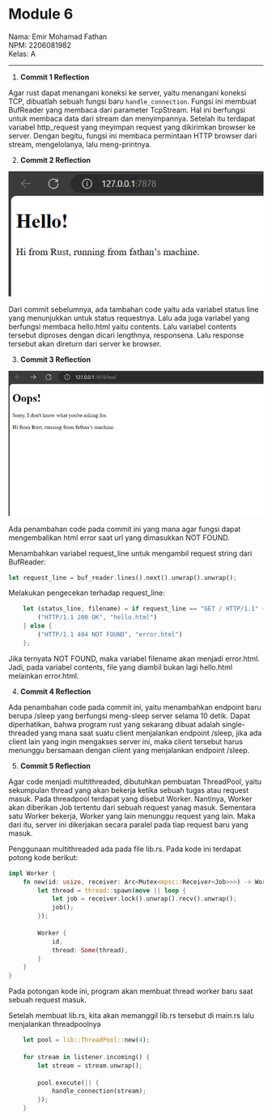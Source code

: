 # Module 6

Nama: Emir Mohamad Fathan <br>
NPM: 2206081982 <br>
Kelas: A <br>

<hr>

1. **Commit 1 Reflection**

Agar rust dapat menangani koneksi ke server, yaitu menangani koneksi TCP, dibuatlah sebuah fungsi baru `handle_connection`. Fungsi ini membuat BufReader yang membaca dari parameter TcpStream. Hal ini berfungsi untuk membaca data dari stream dan menyimpannya. Setelah itu terdapat variabel http_request yang meyimpan request yang dikirimkan browser ke server. Dengan begitu, fungsi ini membaca permintaan HTTP browser dari stream, mengelolanya, lalu meng-printnya.

2. **Commit 2 Reflection**

![Commit 2 screen capture](/assets/images/commit2.png)

Dari commit sebelumnya, ada tambahan code yaitu ada variabel status line yang menunjukkan untuk status requestnya. Lalu ada juga variabel yang berfungsi membaca hello.html yaitu contents. Lalu variabel contents tersebut diproses dengan dicari lengthnya, responsena. Lalu response tersebut akan direturn dari server ke browser.

3. **Commit 3 Reflection**

![Commit 3 screen capture](/assets/images/commit3.png)

Ada penambahan code pada commit ini yang mana agar fungsi dapat mengembalikan html error saat url yang dimasukkan NOT FOUND.

Menambahkan variabel request_line untuk mengambil request string dari BufReader:
```rust
let request_line = buf_reader.lines().next().unwrap().unwrap();
```

Melakukan pengecekan terhadap request_line:

```rust
    let (status_line, filename) = if request_line == "GET / HTTP/1.1" {
        ("HTTP/1.1 200 OK", "hello.html")
    } else {
        ("HTTP/1.1 404 NOT FOUND", "error.html")
    };
```

Jika ternyata NOT FOUND, maka variabel filename akan menjadi error.html. Jadi, pada variabel contents, file yang diambil bukan lagi hello.html melainkan error.html.

4. **Commit 4 Reflection**

Ada penambahan code pada commit ini, yaitu menambahkan endpoint baru berupa /sleep yang berfungsi meng-sleep server selama 10 detik. Dapat diperhatikan, bahwa program rust yang sekarang dibuat adalah single-threaded yang mana saat suatu client menjalankan endpoint /sleep, jika ada client lain yang ingin mengakses server ini, maka client tersebut harus menunggu bersamaan dengan client yang menjalankan endpoint /sleep. 

5. **Commit 5 Reflection**

Agar code menjadi multithreaded, dibutuhkan pembuatan ThreadPool, yaitu sekumpulan thread yang akan bekerja ketika sebuah tugas atau request masuk. Pada threadpool terdapat yang disebut Worker. Nantinya, Worker akan diberikan Job tertentu dari sebuah request yanag masuk. Sementara satu Worker bekerja, Worker yang lain menunggu request yang lain. Maka dari itu, server ini dikerjakan secara paralel pada tiap request baru yang masuk.

Penggunaan multithreaded ada pada file lib.rs. Pada kode ini terdapat potong kode berikut:
```rs
impl Worker {
    fn new(id: usize, receiver: Arc<Mutex<mpsc::Receiver<Job>>>) -> Worker {
        let thread = thread::spawn(move || loop {
            let job = receiver.lock().unwrap().recv().unwrap();
            job();
        });

        Worker {
            id,
            thread: Some(thread),
        }
    }
}
```
Pada potongan kode ini, program akan membuat thread worker baru saat sebuah request masuk.

Setelah membuat lib.rs, kita akan memanggil lib.rs tersebut di main.rs lalu menjalankan threadpoolnya
```rs
    let pool = lib::ThreadPool::new(4);

    for stream in listener.incoming() {
        let stream = stream.unwrap();

        pool.execute(|| {
            handle_connection(stream);
        });
    }
```